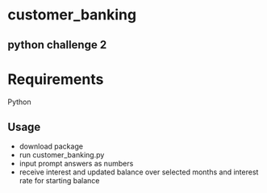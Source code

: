 # customer_banking
## python challenge 2

# Requirements
Python
## Usage
- download package
- run customer_banking.py
- input prompt answers as numbers
- receive interest and updated balance over selected months and interest rate for starting balance